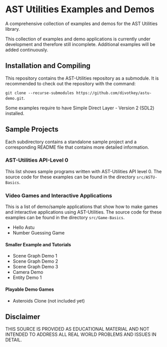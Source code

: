 # AST Utilities Examples and Demos
A comprehensive collection of examples and demos for the AST Utilities library.

This collection of examples and demo applications is currently under development
and therefore still incomplete. Additional examples will be added continuously.

## Installation and Compiling

This repository contains the AST-Utilities repository as a submodule. It is
recommended to check out the repository with the command:

`git clone --recurse-submodules https://github.com/divotkey/astu-demo.git`.

Some examples require to have Simple Direct Layer - Version 2 (SDL2) installed.

## Sample Projects

Each subdirectory contains a standalone sample project and a corresponding
README file that contains more detailed information.

### AST-Utilities API-Level 0

This list shows sample programs written with AST-Utilities API level 0. The source code for these examples can be found in the directory `src/ASTU-Basics`.

### Video Games and Interactive Applications

This is a list of demo/sample applications that show how to make games and interactive applications using AST-Utilities. The source code for these examples can be found in the directory `src/Game-Basics`.

- Hello Astu
- Number Guessing Game

#### Smaller Example and Tutorials

- Scene Graph Demo 1
- Scene Graph Demo 2
- Scene Graph Demo 3
- Camera Demo
- Entity Demo 1

#### Playable Demo Games

- Asteroids Clone (not included yet)

## Disclaimer

THIS SOURCE IS PROVIDED AS EDUCATIONAL MATERIAL AND NOT INTENDED TO ADDRESS ALL
REAL WORLD PROBLEMS AND ISSUES IN DETAIL.